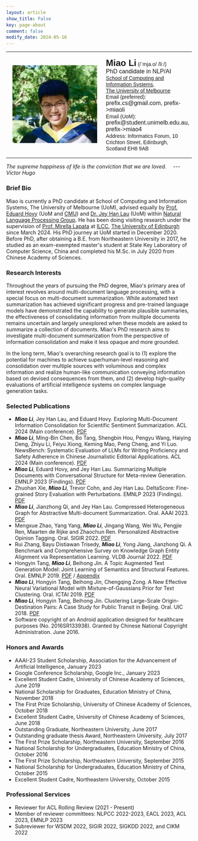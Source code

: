 ```yaml
---
layout: article
show_title: False
key: page-about
comment: false
modify_date: 2024-05-16
---
```


<table>
<tr>
<td width="260" align="center">
    <div style="float:center">
      <img src="files/ava.png" width="230">
    </div>
</td>
<td>
    <p>
        <font face="Arial">
        <b><font size="5.8">Miao Li</font><font size="5.5"></font></b> (/ˈmja.o/ /liː/)<br>
        <font size="3">PhD candidate in NLP/AI</font><br>
        <a href="https://cis.unimelb.edu.au/">School of Computing and Information Systems</a>,<br> 
        <a href="https://www.unimelb.edu.au/">The University of Melbourne</a><br>
        Email (preferred): <font size="3">prefix.cs@gmail.com, prefix->miaoli</font><br>
        Email (UoM): <font size="3">prefix@student.unimelb.edu.au, prefix->miao4</font><br>
        Address: Informatics Forum, 10 Crichton Street, Edinburgh, Scotland EH8 9AB
        </font>
   </p>
</td>
</tr>
</table>

*The supreme happiness of life is the conviction that we are loved.  &emsp;--- Victor Hugo*

### Brief Bio

Miao is currently a PhD candidate at School of Computing and Information Systems, The University of Melbourne (UoM), advised equally by [Prof. Eduard Hovy](https://scholar.google.com/citations?user=PUFxrroAAAAJ&hl=en) (UoM and [CMU](https://lti.cs.cmu.edu/)) and [Dr. Jey Han Lau](https://scholar.google.com.au/citations?user=MFi65f4AAAAJ&hl=en&oi=ao) (UoM) within [Natural Language Processing Group](https://cis.unimelb.edu.au/research/artificial-intelligence/research/Natural-Language-Processing). He has been doing visiting research under the supervision of [Prof. Mirella Lapata](https://scholar.google.com.au/citations?user=j67B9Q4AAAAJ&hl=en) at [ILCC](https://web.inf.ed.ac.uk/ilcc), [The University of Edinburgh](https://www.ed.ac.uk/) since March 2024. His PhD journey at UoM started in December 2020. Before PhD, after obtaining a B.E. from Northeastern University in 2017, he studied as an exam-exempted master's student at State Key Laboratory of Computer Science, China and completed his M.Sc. in July 2020 from Chinese Academy of Sciences. 

### Research Interests

Throughout the years of pursuing the PhD degree, Miao's primary area of interest revolves around multi-document language processing, with a special focus on multi-document summarization. While automated text summarization has achieved significant progress and pre-trained language models have demonstrated the capability to generate plausible summaries, the effectiveness of consolidating information from multiple documents remains uncertain and largely unexplored when these models are asked to summarize a collection of documents. Miao's PhD research aims to investigate multi-document summarization from the perspective of information consolidation and make it less opaque and more grounded. 

In the long term, Miao's overarching research goal is to (1) explore the potential for machines to achieve superhuman-level reasoning and consolidation over multiple sources with voluminous and complex information and realize human-like communication conveying information based on devised consequences from them, and (2) develop high-quality evaluations of artificial intelligence systems on complex language generation tasks. 

### Selected Publications

- ***Miao Li***, Jey Han Lau, and Eduard Hovy. Exploring Multi-Document Information Consolidation for Scientific Sentiment Summarization. ACL 2024 (Main conference). [PDF](https://arxiv.org/abs/2402.18005)
- ***Miao Li***, Ming-Bin Chen, Bo Tang, Shengbin Hou, Pengyu Wang, Haiying Deng, Zhiyu Li, Feiyu Xiong, Keming Mao, Peng Cheng, and Yi Luo. NewsBench: Systematic Evaluation of LLMs for Writing Proficiency and Safety Adherence in Chinese Journalistic Editorial Applications. ACL 2024 (Main conference). [PDF](https://arxiv.org/abs/2403.00862)
- ***Miao Li***, Eduard Hovy, and Jey Han Lau. Summarizing Multiple Documents with Conversational Structure for Meta-review Generation. EMNLP 2023 (Findings). [PDF](https://arxiv.org/abs/2305.01498)
- Zhuohan Xie, ***Miao Li***, Trevor Cohn, and Jey Han Lau. DeltaScore: Fine-grained Story Evaluation with Perturbations. EMNLP 2023 (Findings). [PDF](https://arxiv.org/abs/2303.08991)
- ***Miao Li***, Jianzhong Qi, and Jey Han Lau. Compressed Heterogeneous Graph for Abstractive Multi-document Summarization. Oral. AAAI 2023. [PDF](https://arxiv.org/abs/2303.06565)
- Mengxue Zhao, Yang Yang, ***Miao Li***, Jingang Wang, Wei Wu, Pengjie Ren, Maarten de Rijke and Zhaochun Ren. Personalized Abstractive Opinion Tagging. Oral. SIGIR 2022. [PDF](https://dl.acm.org/doi/10.1145/3477495.3532037)
- Rui Zhang, Bayu Distiawan Trisedy, ***Miao Li***, Yong Jiang, Jianzhong Qi. A Benchmark and Comprehensive Survey on Knowledge Graph Entity Alignment via Representation Learning. VLDB Journal 2022. [PDF](https://link.springer.com/article/10.1007/s00778-022-00747-z)
- Hongyin Tang, ***Miao Li***, Beihong Jin. A Topic Augmented Text Generation Model: Joint Learning of Semantics and Structural Features. Oral. EMNLP 2019. [PDF](https://www.aclweb.org/anthology/D19-1513/) / [Appendix](https://oaimli.github.io/files/paper_at_emnlp2019_appendix.pdf)
- ***Miao Li***,  Hongyin Tang, Beihong Jin, Chengqing Zong. A New Effective Neural Variational Model with Mixture-of-Gaussians Prior for Text Clustering. Oral. ICTAI 2019. [PDF](https://oaimli.github.io/files/paper_at_ictai2019.pdf) 
- ***Miao Li***, Hongyin Tang, Beihong Jin. Clustering Large-Scale Origin-Destination Pairs: A Case Study for Public Transit in Beijing. Oral. UIC 2018. [PDF](https://ieeexplore.ieee.org/document/8560115) 
- Software copyright of an Android application designed for healthcare purposes (No. 2016SR133938). Granted by Chinese National Copyright Administration. June 2016.

### Honors and Awards

- AAAI-23 Student Scholarship, Association for the Advancement of Artificial Intelligence, January 2023
- Google Conference Scholarship, Google Inc., January 2023
- Excellent Student Cadre, University of Chinese Academy of Sciences, June 2019
- National Scholarship for Graduates, Education Ministry of China, November 2018
- The First Prize Scholarship, University of Chinese Academy of Sciences, October 2018
- Excellent Student Cadre, University of Chinese Academy of Sciences, June 2018
- Outstanding Graduate, Northeastern University, June 2017
- Outstanding graduate thesis Award, Northeastern University, July 2017
- The First Prize Scholarship, Northeastern University, September 2016
- National Scholarship for Undergraduates, Education Ministry of China, October 2016
- The First Prize Scholarship, Northeastern University, September 2015
- National Scholarship for Undergraduates, Education Ministry of China, October 2015
- Excellent Student Cadre, Northeastern University, October 2015

### Professional Services

- Reviewer for ACL Rolling Review (2021 - Present)
- Member of reviewer committees: NLPCC 2022-2023, EACL 2023, ACL 2023, EMNLP 2023
- Subreviewer for WSDM 2022, SIGIR 2022, SIGKDD 2022, and CIKM 2022



